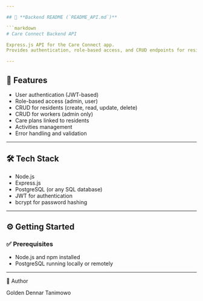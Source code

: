 ```yaml
---

## 📌 **Backend README (`README_API.md`)**

```markdown
# Care Connect Backend API

Express.js API for the Care Connect app.  
Provides authentication, role-based access, and CRUD endpoints for residents, workers, and activities.

---
```


## 🚀 Features
- User authentication (JWT-based)
- Role-based access (admin, user)
- CRUD for residents (create, read, update, delete)
- CRUD for workers (admin only)
- Care plans linked to residents
- Activities management
- Error handling and validation

---

## 🛠 Tech Stack
- Node.js
- Express.js
- PostgreSQL (or any SQL database)
- JWT for authentication
- bcrypt for password hashing

---

## ⚙️ Getting Started

### ✅ Prerequisites
- Node.js and npm installed
- PostgreSQL running locally or remotely

---

👤 Author

Golden Dennar Tanimowo
